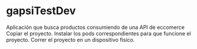 # gapsiTestDev
Aplicación que busca productos consumiendo de una API de eccomerce
Copiar el proyecto.
Instalar los pods correspondientes para que funcione el proyecto.
Correr el proyecto en un dispositivo fisico.
